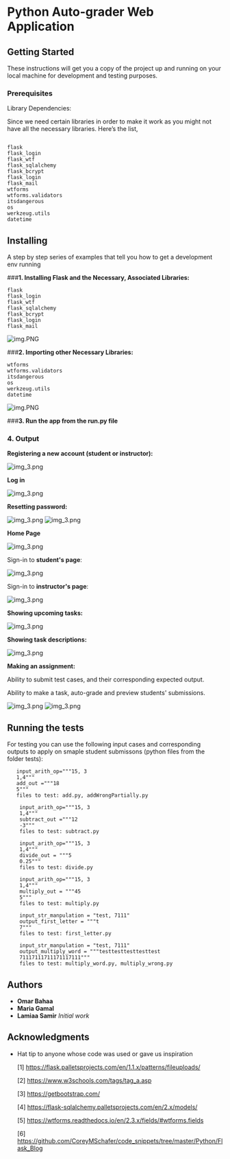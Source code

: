 # Python Auto-grader Web Application


## Getting Started

These instructions will get you a copy of the project up and running on your local machine for development and testing purposes.

### Prerequisites

Library Dependencies:

Since we need certain libraries in order to make it work as you might not have all the necessary libraries.
Here’s the list,
```

flask
flask_login
flask_wtf
flask_sqlalchemy
flask_bcrypt
flask_login
flask_mail
wtforms
wtforms.validators
itsdangerous
os
werkzeug.utils
datetime
```

## Installing

A step by step series of examples that tell you how to get a development env running

###**1. Installing Flask and the Necessary, Associated Libraries:**
```
flask
flask_login
flask_wtf
flask_sqlalchemy
flask_bcrypt
flask_login
flask_mail
```
![img.PNG](Capture.PNG)

###**2. Importing other Necessary Libraries:**
```
wtforms
wtforms.validators
itsdangerous
os
werkzeug.utils
datetime
```

   ![img.PNG](Capture1.PNG)

###**3. Run the app from the run.py file**

### 4. Output


**Registering a new account (student or instructor):**

![img_3.png](PHOTO-2021-02-04-20-27-55.jpg)

**Log in**

![img_3.png](PHOTO-2021-02-04-20-28-18.jpg)


**Resetting password:**

![img_3.png](PHOTO-2021-02-04-22-35-33.jpg)
![img_3.png](PHOTO-2021-02-04-22-35-26.jpg)

**Home Page**

![img_3.png](PHOTO-2021-02-04-20-33-16.jpg)


Sign-in to **student's page**:

![img_3.png](PHOTO-2021-02-04-20-29-27.jpg)

Sign-in to **instructor's page**:

![img_3.png](PHOTO-2021-02-04-20-34-28.jpg)


**Showing upcoming tasks:**

![img_3.png](PHOTO-2021-02-04-20-31-05.jpg)

**Showing task descriptions:**

![img_3.png](PHOTO-2021-02-04-20-31-41.jpg)


**Making an assignment:**

   Ability to submit test cases, and their corresponding expected output.
   
Ability to make a task, auto-grade and preview students' submissions.



![img_3.png](PHOTO-2021-02-04-20-35-21.jpg)
![img_3.png](PHOTO-2021-02-04-20-34-51.jpg)





## Running the tests

For testing you can use the following input cases and corresponding outputs to apply
on smaple student submissons (python files from the folder tests):
 ```
    input_arith_op="""15, 3
    1,4"""
    add_out ="""18
    5"""
    files to test: add.py, addWrongPartially.py
```

```
    input_arith_op="""15, 3
    1,4"""
    subtract_out ="""12
    -3"""
    files to test: subtract.py
```
```
    input_arith_op="""15, 3
    1,4"""
    divide_out = """5
    0.25"""
    files to test: divide.py
```
```
    input_arith_op="""15, 3
    1,4"""
    multiply_out = """45
    5"""
    files to test: multiply.py
```
```
    input_str_manpulation = "test, 7111"
    output_first_letter = """t
    7"""
    files to test: first_letter.py
```
```
    input_str_manpulation = "test, 7111"
    output_multiply_word = """testtesttesttesttest
    71117111711171117111"""
    files to test: multiply_word.py, multiply_wrong.py
```


## Authors

* **Omar Bahaa**
* **Maria Gamal**
* **Lamiaa Samir** 
  *Initial work*



## Acknowledgments

* Hat tip to anyone whose code was used or gave us inspiration

  [1] https://flask.palletsprojects.com/en/1.1.x/patterns/fileuploads/

  [2] https://www.w3schools.com/tags/tag_a.asp

  [3] https://getbootstrap.com/

  [4] https://flask-sqlalchemy.palletsprojects.com/en/2.x/models/

  [5] https://wtforms.readthedocs.io/en/2.3.x/fields/#wtforms.fields

  [6] https://github.com/CoreyMSchafer/code_snippets/tree/master/Python/Flask_Blog
